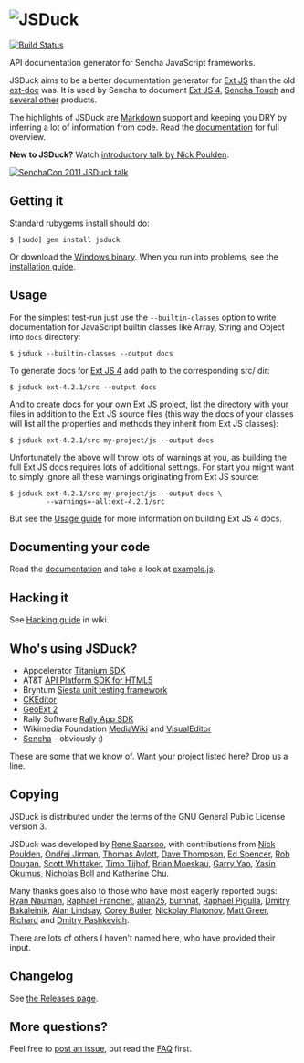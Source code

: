 ![JSDuck](https://raw.github.com/senchalabs/jsduck/master/opt/jsduck-logo-dark.png)
===================================================================================

[![Build Status](https://travis-ci.org/senchalabs/jsduck.png)](https://travis-ci.org/senchalabs/jsduck)

API documentation generator for Sencha JavaScript frameworks.

JSDuck aims to be a better documentation generator for [Ext JS][] than
the old [ext-doc][] was. It is used by Sencha to document [Ext JS
4][ext4-docs], [Sencha Touch][touch2-docs] and [several other][other-docs]
products.

The highlights of JSDuck are [Markdown][] support and keeping you DRY
by inferring a lot of information from code.  Read the
[documentation][] for full overview.

**New to JSDuck?** Watch [introductory talk by Nick Poulden][video]:

[<img src="http://b.vimeocdn.com/ts/227/178/227178682_200.jpg" alt="SenchaCon 2011 JSDuck talk" />][video]

[Ext JS]: http://www.sencha.com/products/js/
[ext-doc]: http://code.google.com/p/ext-doc/
[Markdown]: http://daringfireball.net/projects/markdown/
[ext4-docs]: http://docs.sencha.com/extjs/
[touch2-docs]: http://docs.sencha.com/touch/
[other-docs]: http://docs.sencha.com/
[documentation]: https://github.com/senchalabs/jsduck/wiki
[video]: http://vimeo.com/33465319

Getting it
----------

Standard rubygems install should do:

    $ [sudo] gem install jsduck

Or download the [Windows binary][winbin]. When you run into problems,
see the [installation guide][].

[winbin]: https://github.com/senchalabs/jsduck/releases
[installation guide]: https://github.com/senchalabs/jsduck/wiki/Installation

Usage
-----

For the simplest test-run just use the `--builtin-classes` option to
write documentation for JavaScript builtin classes like Array, String
and Object into `docs` directory:

    $ jsduck --builtin-classes --output docs

To generate docs for [Ext JS 4][] add path to the corresponding src/ dir:

    $ jsduck ext-4.2.1/src --output docs

And to create docs for your own Ext JS project, list the directory
with your files in addition to the Ext JS source files (this way the
docs of your classes will list all the properties and methods they
inherit from Ext JS classes):

    $ jsduck ext-4.2.1/src my-project/js --output docs

Unfortunately the above will throw lots of warnings at you, as
building the full Ext JS docs requires lots of additional settings.
For start you might want to simply ignore all these warnings
originating from Ext JS source:

    $ jsduck ext-4.2.1/src my-project/js --output docs \
             --warnings=-all:ext-4.2.1/src

But see the [Usage guide][] for more information on building Ext JS 4
docs.

[Ext JS 4]: http://www.sencha.com/products/extjs/
[Usage guide]: https://github.com/senchalabs/jsduck/wiki/Usage


Documenting your code
---------------------

Read the [documentation][] and take a look at [example.js][example].

[example]: https://github.com/senchalabs/jsduck/blob/master/opt/example.js


Hacking it
----------

See [Hacking guide](https://github.com/senchalabs/jsduck/wiki/Hacking) in wiki.


Who's using JSDuck?
-------------------

- Appcelerator [Titanium SDK](http://docs.appcelerator.com/titanium/2.0/index.html)
- AT&T [API Platform SDK for HTML5](https://code-api-att.com/SenchaSdk20Drop23Docs/)
- Bryntum [Siesta unit testing framework](http://www.bryntum.com/docs/siesta/)
- [CKEditor](http://docs.ckeditor.com)
- [GeoExt 2](https://github.com/geoext/geoext2)
- Rally Software [Rally App SDK](https://prod.help.rallydev.com/apps/2.0rc1/doc/)
- Wikimedia Foundation [MediaWiki](https://doc.wikimedia.org/mediawiki-core/master/js/)
  and [VisualEditor](https://doc.wikimedia.org/VisualEditor/master/)
- [Sencha](http://docs.sencha.com) - obviously :)

These are some that we know of. Want your project listed here? Drop us a line.


Copying
-------

JSDuck is distributed under the terms of the GNU General Public
License version 3.

JSDuck was developed by [Rene Saarsoo](http://triin.net),
with contributions from
[Nick Poulden](https://github.com/nick),
[Ondřej Jirman](https://github.com/megous),
[Thomas Aylott](https://github.com/subtleGradient),
[Dave Thompson](https://github.com/limscoder),
[Ed Spencer](https://github.com/edspencer),
[Rob Dougan](https://github.com/rdougan),
[Scott Whittaker](https://github.com/scottrobertwhittaker),
[Timo Tijhof](https://github.com/Krinkle),
[Brian Moeskau](https://github.com/bmoeskau),
[Garry Yao](https://github.com/garryyao),
[Yasin Okumus](https://github.com/lacivert),
[Nicholas Boll](https://github.com/NicholasBoll) and
Katherine Chu.

Many thanks goes also to those who have most eagerly reported bugs:
[Ryan Nauman](https://github.com/ryan-nauman),
[Raphael Franchet](https://github.com/raphdulaf),
[atian25](https://github.com/atian25),
[burnnat](https://github.com/burnnat),
[Raphael Pigulla](https://github.com/pigulla),
[Dmitry Bakaleinik](https://github.com/demongloom),
[Alan Lindsay](https://github.com/alindsay55661),
[Corey Butler](https://github.com/coreybutler),
[Nickolay Platonov](https://github.com/SamuraiJack),
[Matt Greer](https://github.com/city41),
[Richard](https://github.com/ritcoder) and
[Dmitry Pashkevich](https://github.com/dpashkevich).

There are lots of others I haven't named here, who have provided their
input.


Changelog
---------

See [the Releases page](https://github.com/senchalabs/jsduck/releases).


More questions?
---------------

Feel free to [post an issue][issues], but read the [FAQ][] first.

[issues]: https://github.com/senchalabs/jsduck/issues
[FAQ]: https://github.com/senchalabs/jsduck/wiki/FAQ
